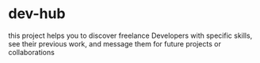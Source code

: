 # dev-hub
this project helps you to discover freelance Developers with specific skills, see their previous work, and message them for future projects or collaborations
